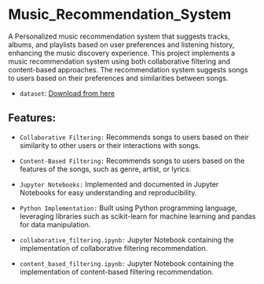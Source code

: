 # Music_Recommendation_System

A Personalized music recommendation system that suggests tracks, albums, and playlists based on user preferences and listening history, enhancing the music discovery experience.
This project implements a music recommendation system using both collaborative filtering and content-based approaches. 
The recommendation system suggests songs to users based on their preferences and similarities between songs.

* `dataset`: [Download from here](https://drive.google.com/file/d/1RIy5n4fkEs0XDuQWB1EAfFiQc4wmyYBN/view?usp=sharing)
  
## Features:

* `Collaborative Filtering:` Recommends songs to users based on their similarity to other users or their interactions with songs.
* `Content-Based Filtering:` Recommends songs to users based on the features of the songs, such as genre, artist, or lyrics.
* `Jupyter Notebooks:` Implemented and documented in Jupyter Notebooks for easy understanding and reproducibility.
* `Python Implementation:` Built using Python programming language, leveraging libraries such as scikit-learn for machine learning and pandas for data manipulation.

* `collaborative_filtering.ipynb:` Jupyter Notebook containing the implementation of collaborative filtering recommendation.
* `content_based_filtering.ipynb:` Jupyter Notebook containing the implementation of content-based filtering recommendation.
